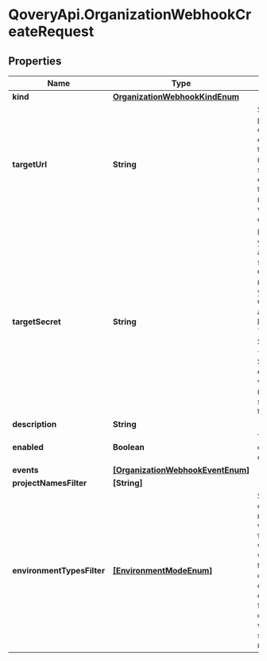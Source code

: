 # QoveryApi.OrganizationWebhookCreateRequest

## Properties

Name | Type | Description | Notes
------------ | ------------- | ------------- | -------------
**kind** | [**OrganizationWebhookKindEnum**](OrganizationWebhookKindEnum.md) |  | 
**targetUrl** | **String** | Set the public HTTP or HTTPS endpoint that will receive the specified events. The target URL must starts with &#x60;http://&#x60; or &#x60;https://&#x60;  | 
**targetSecret** | **String** | Make sure you receive a payload to sign the Qovery request with your secret. Qovery will add a HTTP header &#x60;Qovery-Signature: &lt;Your Secret&gt;&#x60; to every webhook requests sent to your target URL.  | [optional] 
**description** | **String** |  | [optional] 
**enabled** | **Boolean** | Turn on or off your endpoint. | [optional] 
**events** | [**[OrganizationWebhookEventEnum]**](OrganizationWebhookEventEnum.md) |  | 
**projectNamesFilter** | **[String]** |  | [optional] 
**environmentTypesFilter** | [**[EnvironmentModeEnum]**](EnvironmentModeEnum.md) | Specify the environment modes you want to filter to. This webhook will be triggered only if the event is coming from an environment with the specified mode.  | [optional] 


